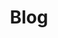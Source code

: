 ---
layout: redirect
title: Blog
permalink: /blog/
redirect: https://tommyly.substack.com/
nav: true
nav_order: 2
redirect_to: https://tommyly.substack.com/
---